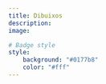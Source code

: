 ```yaml
---
title: Dibuixos
description:
image:

# Badge style
style:
    background: "#0177b8"
    color: "#fff"
---
```

